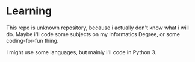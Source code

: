 # Learning

This repo is unknown repository, because i actually don't know what i will do. Maybe i'll code some subjects on my Informatics Degree, or some coding-for-fun thing.

I might use some languages, but mainly i'll code in Python 3.